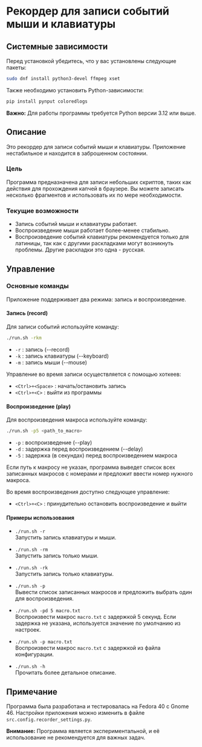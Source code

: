 # Рекордер для записи событий мыши и клавиатуры

## Системные зависимости

Перед установкой убедитесь, что у вас установлены следующие пакеты:

```bash
sudo dnf install python3-devel ffmpeg xset
```

Также необходимо установить Python-зависимости:

```bash
pip install pynput coloredlogs
```

**Важно:** Для работы программы требуется Python версии 3.12 или выше.

## Описание

Это рекордер для записи событий мыши и клавиатуры. Приложение нестабильное и находится в
заброшенном состоянии.

### Цель

Программа предназначена для записи небольших скриптов, таких как действия для прохождения
капчей в браузере. Вы можете записать несколько фрагментов и использовать их по мере
необходимости.

### Текущие возможности

- Запись событий мыши и клавиатуры работает.
- Воспроизведение мыши работает более-менее стабильно.
- Воспроизведение событий клавиатуры рекомендуется только для латиницы, так как с другими
  раскладками могут возникнуть проблемы. Другие раскладки это одна - русская.

## Управление

### Основные команды

Приложение поддерживает два режима: запись и воспроизведение.

#### Запись (record)

Для записи событий используйте команду:

```bash
./run.sh -rkm
```

- `-r` : запись (--record)
- `-k` : запись клавиатуры (--keyboard)
- `-m` : запись мыши (--mouse)

Управление во время записи осуществляется с помощью хоткеев:

- `<Ctrl>+<Space>` : начать/остановить запись
- `<Ctrl>+<C>` : выйти из программы

#### Воспроизведение (play)

Для воспроизведения макроса используйте команду:

```bash
./run.sh -p5 <path_to_macro>
```

- `-p` : воспроизведение (--play)
- `-d` : задержка перед воспроизведением (--delay)
- `-5` : задержка (в секундах) перед воспроизведением макроса

Если путь к макросу не указан, программа выведет список всех записанных макросов с
номерами и предложит ввести номер нужного макроса.

Во время воспроизведения доступно следующее управление:

- `<Ctrl>+<C>` : принудительно остановить воспроизведение и выйти

#### Примеры использования

- `./run.sh -r`  
  Запустить запись клавиатуры и мыши.

- `./run.sh -rm`  
  Запустить запись только мыши.

- `./run.sh -rk`  
  Запустить запись только клавиатуры.

- `./run.sh -p`  
  Вывести список записанных макросов и предложить выбрать один для воспроизведения.

- `./run.sh -pd 5 macro.txt`  
  Воспроизвести макрос `macro.txt` с задержкой 5 секунд. Если задержка не указана,
  используется значение по умолчанию из настроек.

- `./run.sh -p macro.txt`  
  Воспроизвести макрос `macro.txt` с задержкой из файла конфигурации.

- `./run.sh -h`  
  Прочитать более детальное описание.

## Примечание

Программа была разработана и тестировалась на Fedora 40 с Gnome 46. Настройки приложения
можно изменить в файле `src.config.recorder_settings.py`.

**Внимание:** Программа является экспериментальной, и её использование не рекомендуется
для важных задач.